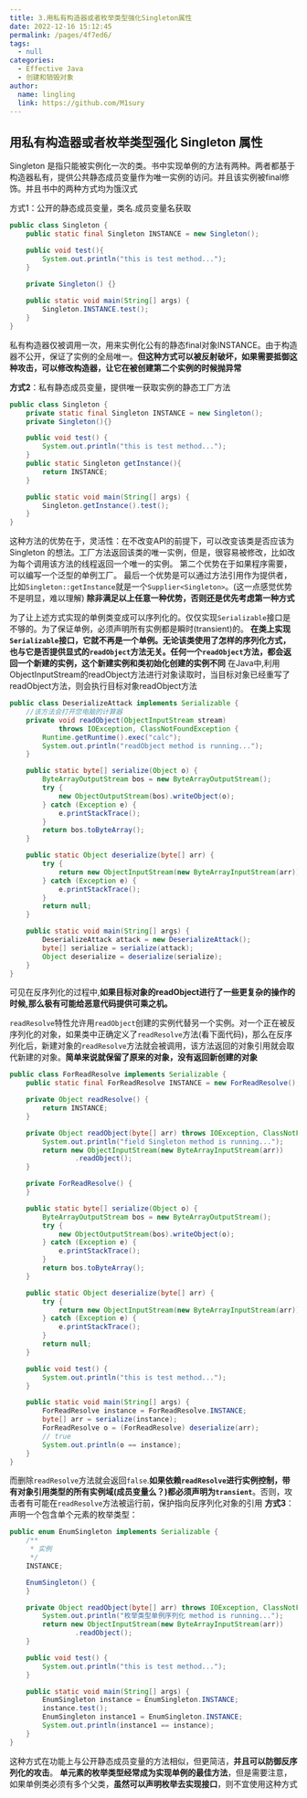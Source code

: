 ```yaml
---
title: 3.用私有构造器或者枚举类型强化Singleton属性
date: 2022-12-16 15:12:45
permalink: /pages/4f7ed6/
tags: 
  - null
categories: 
  - Effective Java
  - 创建和销毁对象
author: 
  name: lingling
  link: https://github.com/M1sury
---
```


## 用私有构造器或者枚举类型强化 Singleton 属性
Singleton 是指只能被实例化一次的类。书中实现单例的方法有两种。两者都基于构造器私有，提供公共静态成员变量作为唯一实例的访问。并且该实例被final修饰。并且书中的两种方式均为饿汉式

方式1：公开的静态成员变量，类名.成员变量名获取
```java
public class Singleton {
    public static final Singleton INSTANCE = new Singleton();

    public void test(){
        System.out.println("this is test method...");
    }
	
	private Singleton() {}

    public static void main(String[] args) {
        Singleton.INSTANCE.test();
    }
}
```
私有构造器仅被调用一次，用来实例化公有的静态final对象INSTANCE。由于构造器不公开，保证了实例的全局唯一。**但这种方式可以被反射破坏，如果需要抵御这种攻击，可以修改构造器，让它在被创建第二个实例的时候抛异常**

**方式2**：私有静态成员变量，提供唯一获取实例的静态工厂方法
```java
public class Singleton {
    private static final Singleton INSTANCE = new Singleton();
    private Singleton(){}

    public void test() {
        System.out.println("this is test method...");
    }
    public static Singleton getInstance(){
        return INSTANCE;
    }

    public static void main(String[] args) {
        Singleton.getInstance().test();
    }
}
```
这种方法的优势在于，灵活性：在不改变API的前提下，可以改变该类是否应该为 Singleton 的想法。工厂方法返回该类的唯一实例，但是，很容易被修改，比如改为每个调用该方法的线程返回一个唯一的实例。
第二个优势在于如果程序需要，可以编写一个泛型的单例工厂。
最后一个优势是可以通过方法引用作为提供者，比如`Singleton::getInstance`就是一个`Supplier<Singleton>`。(这一点感觉优势不是明显，难以理解)
**除非满足以上任意一种优势，否则还是优先考虑第一种方式**

为了让上述方式实现的单例类变成可以序列化的。仅仅实现`Serializable`接口是不够的。为了保证单例，必须声明所有实例都是瞬时(transient)的。
**在类上实现`Serializable`接口，它就不再是一个单例。无论该类使用了怎样的序列化方式，也与它是否提供显式的`readObject`方法无关。任何一个`readObject`方法，都会返回一个新建的实例，这个新建实例和类初始化创建的实例不同**
在Java中,利用ObjectInputStream的readObject方法进行对象读取时，当目标对象已经重写了readObject方法，则会执行目标对象readObject方法
```java
public class DeserializeAttack implements Serializable {
    //该方法会打开您电脑的计算器
    private void readObject(ObjectInputStream stream)
            throws IOException, ClassNotFoundException {
        Runtime.getRuntime().exec("calc");
        System.out.println("readObject method is running...");
    }

    public static byte[] serialize(Object o) {
        ByteArrayOutputStream bos = new ByteArrayOutputStream();
        try {
            new ObjectOutputStream(bos).writeObject(o);
        } catch (Exception e) {
            e.printStackTrace();
        }
        return bos.toByteArray();
    }

    public static Object deserialize(byte[] arr) {
        try {
            return new ObjectInputStream(new ByteArrayInputStream(arr)).readObject();
        } catch (Exception e) {
            e.printStackTrace();
        }
        return null;
    }

    public static void main(String[] args) {
        DeserializeAttack attack = new DeserializeAttack();
        byte[] serialize = serialize(attack);
        Object deserialize = deserialize(serialize);
    }
}
```
可见在反序列化的过程中,**如果目标对象的readObject进行了一些更复杂的操作的时候,那么极有可能给恶意代码提供可乘之机。**

`readResolve`特性允许用`readObject`创建的实例代替另一个实例。对一个正在被反序列化的对象，如果类中正确定义了`readResolve`方法(看下面代码)，那么在反序列化后，新建对象的`readResolve`方法就会被调用，该方法返回的对象引用就会取代新建的对象。**简单来说就保留了原来的对象，没有返回新创建的对象**
```java
public class ForReadResolve implements Serializable {
    public static final ForReadResolve INSTANCE = new ForReadResolve();

    private Object readResolve() {
        return INSTANCE;
    }

    private Object readObject(byte[] arr) throws IOException, ClassNotFoundException {
        System.out.println("field Singleton method is running...");
        return new ObjectInputStream(new ByteArrayInputStream(arr))
                .readObject();
    }

    private ForReadResolve() {
    }

    public static byte[] serialize(Object o) {
        ByteArrayOutputStream bos = new ByteArrayOutputStream();
        try {
            new ObjectOutputStream(bos).writeObject(o);
        } catch (Exception e) {
            e.printStackTrace();
        }
        return bos.toByteArray();
    }

    public static Object deserialize(byte[] arr) {
        try {
            return new ObjectInputStream(new ByteArrayInputStream(arr)).readObject();
        } catch (Exception e) {
            e.printStackTrace();
        }
        return null;
    }

    public void test() {
        System.out.println("this is test method...");
    }

    public static void main(String[] args) {
        ForReadResolve instance = ForReadResolve.INSTANCE;
        byte[] arr = serialize(instance);
        ForReadResolve o = (ForReadResolve) deserialize(arr);
        // true
        System.out.println(o == instance);
    }
}
```
而删除`readResolve`方法就会返回`false`.**如果依赖`readResolve`进行实例控制，带有对象引用类型的所有实例域(成员变量么？)都必须声明为`transient`**。否则，攻击者有可能在`readResolve`方法被运行前，保护指向反序列化对象的引用
**方式3**：声明一个包含单个元素的枚举类型：
```java
public enum EnumSingleton implements Serializable {
    /**
     * 实例
     */
    INSTANCE;

    EnumSingleton() {
    }

    private Object readObject(byte[] arr) throws IOException, ClassNotFoundException {
        System.out.println("枚举类型单例序列化 method is running...");
        return new ObjectInputStream(new ByteArrayInputStream(arr))
                .readObject();
    }

    public void test() {
        System.out.println("this is test method...");
    }

    public static void main(String[] args) {
        EnumSingleton instance = EnumSingleton.INSTANCE;
        instance.test();
        EnumSingleton instance1 = EnumSingleton.INSTANCE;
        System.out.println(instance1 == instance);
    }
}
```
这种方式在功能上与公开静态成员变量的方法相似，但更简洁，**并且可以防御反序列化的攻击**。
**单元素的枚举类型经常成为实现单例的最佳方法**，但是需要注意，如果单例类必须有多个父类，**虽然可以声明枚举去实现接口**，则不宜使用这种方式
